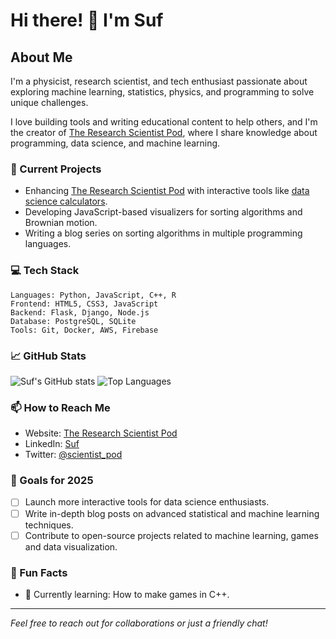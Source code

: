 # Hi there! 👋 I'm Suf

## About Me
I'm a physicist, research scientist, and tech enthusiast passionate about exploring machine learning, statistics, physics, and programming to solve unique challenges. 

I love building tools and writing educational content to help others, and I'm the creator of [The Research Scientist Pod](https://researchdatapod.com), where I share knowledge about programming, data science, and machine learning.

### 🔭 Current Projects
- Enhancing [The Research Scientist Pod](https://researchdatapod.com) with interactive tools like [data science calculators](https://researchdatapod.com/data-science-tools/calculators/).
- Developing JavaScript-based visualizers for sorting algorithms and Brownian motion.
- Writing a blog series on sorting algorithms in multiple programming languages.

### 💻 Tech Stack
```
Languages: Python, JavaScript, C++, R
Frontend: HTML5, CSS3, JavaScript
Backend: Flask, Django, Node.js
Database: PostgreSQL, SQLite
Tools: Git, Docker, AWS, Firebase
```

### 📈 GitHub Stats
![Suf's GitHub stats](https://github-readme-stats.vercel.app/api?username=suf-rsci&show_icons=true&theme=radical)
![Top Languages](https://github-readme-stats.vercel.app/api/top-langs/?username=suf-rsci&layout=compact&theme=radical)


### 📫 How to Reach Me
- Website: [The Research Scientist Pod](https://researchdatapod.com)
- LinkedIn: [Suf](https://linkedin.com/in/yusufushehu)
- Twitter: [@scientist_pod](https://x.com/scientist_pod)

### 🎯 Goals for 2025
- [ ] Launch more interactive tools for data science enthusiasts.
- [ ] Write in-depth blog posts on advanced statistical and machine learning techniques.
- [ ] Contribute to open-source projects related to machine learning, games and data visualization.

### 🎨 Fun Facts
- 🌱 Currently learning: How to make games in C++.

---

*Feel free to reach out for collaborations or just a friendly chat!*

